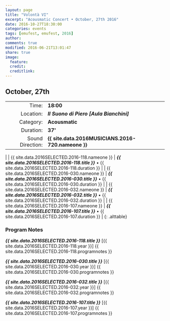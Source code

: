 ```yaml
---
layout: page
title: "Volontà VI"
excerpt: "Acousmatic Concert • October, 27th 2016"
date: 2016-10-27T18:30:00
categories: events
tags: [emufest, emufest, 2016]
author:
comments: true
modified: 2016-06-21T13:01:47
share: true
image:
  feature:
  credit:
  creditlink:
---
```


## October, 27th

|  |  |
|------------:|:------------|
| Time: | **18:00** |
| Location: | ***Il Suono di Piero [Aula Bianchini]*** |
| Category: | **Acousmatic** |
| Duration: | **37'** |
| Sound Direction: | **{{ site.data.2016MUSICIANS.2016-720.nameone }}** |
|
| {{ site.data.2016SELECTED.2016-118.nameone }} | ***{{ site.data.2016SELECTED.2016-118.title }}*** • {{ site.data.2016SELECTED.2016-118.duration }} |
| {{ site.data.2016SELECTED.2016-030.nameone }} | ***{{ site.data.2016SELECTED.2016-030.title }}*** • {{ site.data.2016SELECTED.2016-030.duration }} |
| {{ site.data.2016SELECTED.2016-032.nameone }} | ***{{ site.data.2016SELECTED.2016-032.title }}*** • {{ site.data.2016SELECTED.2016-032.duration }} |
| {{ site.data.2016SELECTED.2016-107.nameone }} | ***{{ site.data.2016SELECTED.2016-107.title }}*** • {{ site.data.2016SELECTED.2016-107.duration }} |
{: .alttable}

### Program Notes

***{{ site.data.2016SELECTED.2016-118.title }}*** [{{ site.data.2016SELECTED.2016-118.year }}] {{ site.data.2016SELECTED.2016-118.programnotes }}

***{{ site.data.2016SELECTED.2016-030.title }}*** [{{ site.data.2016SELECTED.2016-030.year }}] {{ site.data.2016SELECTED.2016-030.programnotes }}

***{{ site.data.2016SELECTED.2016-032.title }}*** [{{ site.data.2016SELECTED.2016-032.year }}] {{ site.data.2016SELECTED.2016-032.programnotes }}

***{{ site.data.2016SELECTED.2016-107.title }}*** [{{ site.data.2016SELECTED.2016-107.year }}] {{ site.data.2016SELECTED.2016-107.programnotes }}
